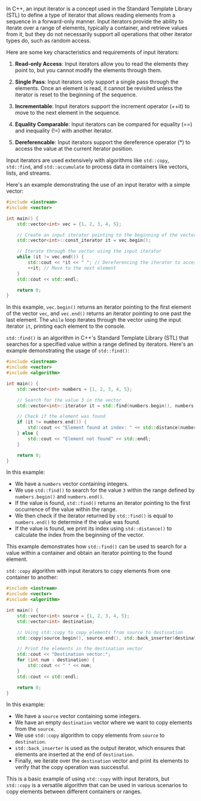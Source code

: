 In C++, an input iterator is a concept used in the Standard Template Library (STL) to define a type of iterator that allows reading elements from a sequence in a forward-only manner. Input iterators provide the ability to iterate over a range of elements, typically a container, and retrieve values from it, but they do not necessarily support all operations that other iterator types do, such as random access.

Here are some key characteristics and requirements of input iterators:

1. **Read-only Access**: Input iterators allow you to read the elements they point to, but you cannot modify the elements through them.

2. **Single Pass**: Input iterators only support a single pass through the elements. Once an element is read, it cannot be revisited unless the iterator is reset to the beginning of the sequence.

3. **Incrementable**: Input iterators support the increment operator (++it) to move to the next element in the sequence.

4. **Equality Comparable**: Input iterators can be compared for equality (==) and inequality (!=) with another iterator. 

5. **Dereferencable**: Input iterators support the dereference operator (*) to access the value at the current iterator position.

Input iterators are used extensively with algorithms like `std::copy`, `std::find`, and `std::accumulate` to process data in containers like vectors, lists, and streams.

Here's an example demonstrating the use of an input iterator with a simple vector:

```cpp
#include <iostream>
#include <vector>

int main() {
    std::vector<int> vec = {1, 2, 3, 4, 5};

    // Create an input iterator pointing to the beginning of the vector
    std::vector<int>::const_iterator it = vec.begin();

    // Iterate through the vector using the input iterator
    while (it != vec.end()) {
        std::cout << *it << " "; // Dereferencing the iterator to access the element
        ++it; // Move to the next element
    }
    std::cout << std::endl;

    return 0;
}
```

In this example, `vec.begin()` returns an iterator pointing to the first element of the vector `vec`, and `vec.end()` returns an iterator pointing to one past the last element. The `while` loop iterates through the vector using the input iterator `it`, printing each element to the console.

 `std::find()` is an algorithm in C++'s Standard Template Library (STL) that searches for a specified value within a range defined by iterators. Here's an example demonstrating the usage of `std::find()`:

```cpp
#include <iostream>
#include <vector>
#include <algorithm>

int main() {
    std::vector<int> numbers = {1, 2, 3, 4, 5};

    // Search for the value 3 in the vector
    std::vector<int>::iterator it = std::find(numbers.begin(), numbers.end(), 3);

    // Check if the element was found
    if (it != numbers.end()) {
        std::cout << "Element found at index: " << std::distance(numbers.begin(), it) << std::endl;
    } else {
        std::cout << "Element not found" << std::endl;
    }

    return 0;
}
```

In this example:
- We have a `numbers` vector containing integers.
- We use `std::find()` to search for the value `3` within the range defined by `numbers.begin()` and `numbers.end()`.
- If the value is found, `std::find()` returns an iterator pointing to the first occurrence of the value within the range.
- We then check if the iterator returned by `std::find()` is equal to `numbers.end()` to determine if the value was found.
- If the value is found, we print its index using `std::distance()` to calculate the index from the beginning of the vector.

This example demonstrates how `std::find()` can be used to search for a value within a container and obtain an iterator pointing to the found element.

`std::copy` algorithm with input iterators to copy elements from one container to another:

```cpp
#include <iostream>
#include <vector>
#include <algorithm>

int main() {
    std::vector<int> source = {1, 2, 3, 4, 5};
    std::vector<int> destination;

    // Using std::copy to copy elements from source to destination
    std::copy(source.begin(), source.end(), std::back_inserter(destination));

    // Print the elements in the destination vector
    std::cout << "Destination vector:";
    for (int num : destination) {
        std::cout << " " << num;
    }
    std::cout << std::endl;

    return 0;
}
```

In this example:
- We have a `source` vector containing some integers.
- We have an empty `destination` vector where we want to copy elements from the `source`.
- We use `std::copy` algorithm to copy elements from `source` to `destination`.
- `std::back_inserter` is used as the output iterator, which ensures that elements are inserted at the end of `destination`.
- Finally, we iterate over the `destination` vector and print its elements to verify that the copy operation was successful.

This is a basic example of using `std::copy` with input iterators, but `std::copy` is a versatile algorithm that can be used in various scenarios to copy elements between different containers or ranges.

